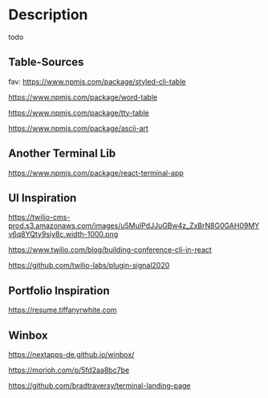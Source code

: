 # Description

todo

## Table-Sources

fav:
https://www.npmjs.com/package/styled-cli-table

https://www.npmjs.com/package/word-table

https://www.npmjs.com/package/tty-table

https://www.npmjs.com/package/ascii-art


## Another Terminal Lib

https://www.npmjs.com/package/react-terminal-app

## UI Inspiration

https://twilio-cms-prod.s3.amazonaws.com/images/u5MuIPdJJuGBw4z_ZxBrN8G0GAH09MYv6q8YQty9siy8c.width-1000.png

https://www.twilio.com/blog/building-conference-cli-in-react

https://github.com/twilio-labs/plugin-signal2020

## Portfolio Inspiration

https://resume.tiffanyrwhite.com


## Winbox

https://nextapps-de.github.io/winbox/

https://morioh.com/p/5fd2aa8bc7be

https://github.com/bradtraversy/terminal-landing-page
